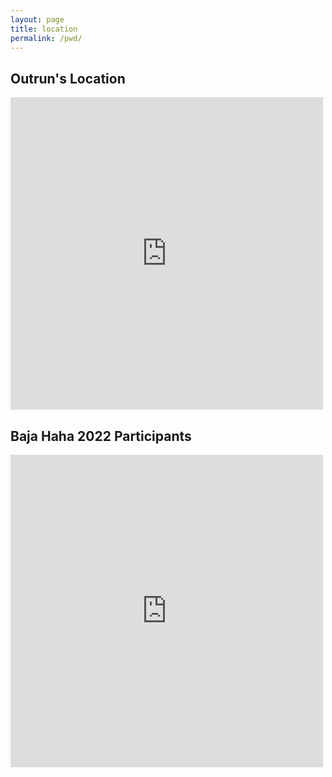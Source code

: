 ```yaml
---
layout: page
title: location
permalink: /pwd/
---
```


## Outrun's Location

<iframe src="https://forecast.predictwind.com/tracking/display/Outrun/?mapMode=useAtlas&windSymbol=WindStreamlines&weatherSource=PWG" width=500 height=500 style="border:0;"></iframe>

## Baja Haha 2022 Participants

<iframe src="https://forecast.predictwind.com/tracking/rally/baja_ha-ha_2022/?mapMode=useAtlas&windSymbol=WindStreamlines&weatherSource=PWG" width=500 height=500 style="border:0;"></iframe>
